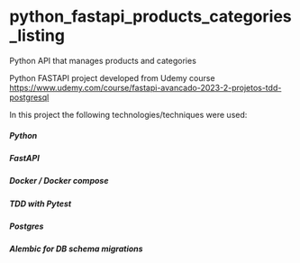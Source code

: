 # python_fastapi_products_categories_listing
Python API that manages products and categories

Python FASTAPI project developed from Udemy course https://www.udemy.com/course/fastapi-avancado-2023-2-projetos-tdd-postgresql

In this project the following technologies/techniques were used:
##### Python
##### FastAPI
##### Docker / Docker compose
##### TDD with Pytest
##### Postgres
##### Alembic for DB schema migrations
